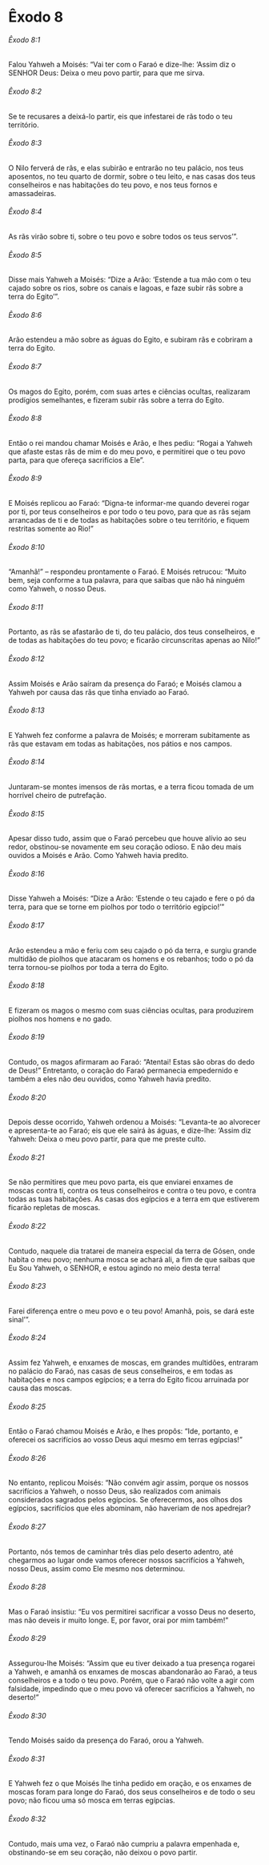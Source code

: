 # Êxodo 8

###### Êxodo 8:1

Falou Yahweh a Moisés: “Vai ter com o Faraó e dize-lhe: ‘Assim diz o SENHOR Deus: Deixa o meu povo partir, para que me sirva.

###### Êxodo 8:2

Se te recusares a deixá-lo partir, eis que infestarei de rãs todo o teu território.

###### Êxodo 8:3

O Nilo ferverá de rãs, e elas subirão e entrarão no teu palácio, nos teus aposentos, no teu quarto de dormir, sobre o teu leito, e nas casas dos teus conselheiros e nas habitações do teu povo, e nos teus fornos e amassadeiras.

###### Êxodo 8:4

As rãs virão sobre ti, sobre o teu povo e sobre todos os teus servos’”.

###### Êxodo 8:5

Disse mais Yahweh a Moisés: “Dize a Arão: ‘Estende a tua mão com o teu cajado sobre os rios, sobre os canais e lagoas, e faze subir rãs sobre a terra do Egito’”.

###### Êxodo 8:6

Arão estendeu a mão sobre as águas do Egito, e subiram rãs e cobriram a terra do Egito.

###### Êxodo 8:7

Os magos do Egito, porém, com suas artes e ciências ocultas, realizaram prodígios semelhantes, e fizeram subir rãs sobre a terra do Egito.

###### Êxodo 8:8

Então o rei mandou chamar Moisés e Arão, e lhes pediu: “Rogai a Yahweh que afaste estas rãs de mim e do meu povo, e permitirei que o teu povo parta, para que ofereça sacrifícios a Ele”.

###### Êxodo 8:9

E Moisés replicou ao Faraó: “Digna-te informar-me quando deverei rogar por ti, por teus conselheiros e por todo o teu povo, para que as rãs sejam arrancadas de ti e de todas as habitações sobre o teu território, e fiquem restritas somente ao Rio!”

###### Êxodo 8:10

“Amanhã!” – respondeu prontamente o Faraó. E Moisés retrucou: “Muito bem, seja conforme a tua palavra, para que saibas que não há ninguém como Yahweh, o nosso Deus.

###### Êxodo 8:11

Portanto, as rãs se afastarão de ti, do teu palácio, dos teus conselheiros, e de todas as habitações do teu povo; e ficarão circunscritas apenas ao Nilo!”

###### Êxodo 8:12

Assim Moisés e Arão saíram da presença do Faraó; e Moisés clamou a Yahweh por causa das rãs que tinha enviado ao Faraó.

###### Êxodo 8:13

E Yahweh fez conforme a palavra de Moisés; e morreram subitamente as rãs que estavam em todas as habitações, nos pátios e nos campos.

###### Êxodo 8:14

Juntaram-se montes imensos de rãs mortas, e a terra ficou tomada de um horrível cheiro de putrefação.

###### Êxodo 8:15

Apesar disso tudo, assim que o Faraó percebeu que houve alívio ao seu redor, obstinou-se novamente em seu coração odioso. E não deu mais ouvidos a Moisés e Arão. Como Yahweh havia predito.

###### Êxodo 8:16

Disse Yahweh a Moisés: “Dize a Arão: ‘Estende o teu cajado e fere o pó da terra, para que se torne em piolhos por todo o território egípcio!’”

###### Êxodo 8:17

Arão estendeu a mão e feriu com seu cajado o pó da terra, e surgiu grande multidão de piolhos que atacaram os homens e os rebanhos; todo o pó da terra tornou-se piolhos por toda a terra do Egito.

###### Êxodo 8:18

E fizeram os magos o mesmo com suas ciências ocultas, para produzirem piolhos nos homens e no gado.

###### Êxodo 8:19

Contudo, os magos afirmaram ao Faraó: “Atentai! Estas são obras do dedo de Deus!” Entretanto, o coração do Faraó permanecia empedernido e também a eles não deu ouvidos, como Yahweh havia predito.

###### Êxodo 8:20

Depois desse ocorrido, Yahweh ordenou a Moisés: “Levanta-te ao alvorecer e apresenta-te ao Faraó; eis que ele sairá às águas, e dize-lhe: ‘Assim diz Yahweh: Deixa o meu povo partir, para que me preste culto.

###### Êxodo 8:21

Se não permitires que meu povo parta, eis que enviarei enxames de moscas contra ti, contra os teus conselheiros e contra o teu povo, e contra todas as tuas habitações. As casas dos egípcios e a terra em que estiverem ficarão repletas de moscas.

###### Êxodo 8:22

Contudo, naquele dia tratarei de maneira especial da terra de Gósen, onde habita o meu povo; nenhuma mosca se achará ali, a fim de que saibas que Eu Sou Yahweh, o SENHOR, e estou agindo no meio desta terra!

###### Êxodo 8:23

Farei diferença entre o meu povo e o teu povo! Amanhã, pois, se dará este sinal’”.

###### Êxodo 8:24

Assim fez Yahweh, e enxames de moscas, em grandes multidões, entraram no palácio do Faraó, nas casas de seus conselheiros, e em todas as habitações e nos campos egípcios; e a terra do Egito ficou arruinada por causa das moscas.

###### Êxodo 8:25

Então o Faraó chamou Moisés e Arão, e lhes propôs: “Ide, portanto, e oferecei os sacrifícios ao vosso Deus aqui mesmo em terras egípcias!”

###### Êxodo 8:26

No entanto, replicou Moisés: “Não convém agir assim, porque os nossos sacrifícios a Yahweh, o nosso Deus, são realizados com animais considerados sagrados pelos egípcios. Se oferecermos, aos olhos dos egípcios, sacrifícios que eles abominam, não haveriam de nos apedrejar?

###### Êxodo 8:27

Portanto, nós temos de caminhar três dias pelo deserto adentro, até chegarmos ao lugar onde vamos oferecer nossos sacrifícios a Yahweh, nosso Deus, assim como Ele mesmo nos determinou.

###### Êxodo 8:28

Mas o Faraó insistiu: “Eu vos permitirei sacrificar a vosso Deus no deserto, mas não deveis ir muito longe. E, por favor, orai por mim também!”

###### Êxodo 8:29

Assegurou-lhe Moisés: “Assim que eu tiver deixado a tua presença rogarei a Yahweh, e amanhã os enxames de moscas abandonarão ao Faraó, a teus conselheiros e a todo o teu povo. Porém, que o Faraó não volte a agir com falsidade, impedindo que o meu povo vá oferecer sacrifícios a Yahweh, no deserto!”

###### Êxodo 8:30

Tendo Moisés saído da presença do Faraó, orou a Yahweh.

###### Êxodo 8:31

E Yahweh fez o que Moisés lhe tinha pedido em oração, e os enxames de moscas foram para longe do Faraó, dos seus conselheiros e de todo o seu povo; não ficou uma só mosca em terras egípcias.

###### Êxodo 8:32

Contudo, mais uma vez, o Faraó não cumpriu a palavra empenhada e, obstinando-se em seu coração, não deixou o povo partir.

